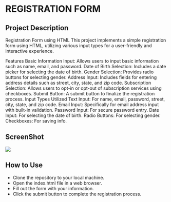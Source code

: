 # REGISTRATION FORM

## Project Description
Registration Form using HTML
This project implements a simple registration form using HTML, utilizing various input types for a user-friendly and interactive experience.

Features
Basic Information Input: Allows users to input basic information such as name, email, and password.
Date of Birth Selection: Includes a date picker for selecting the date of birth.
Gender Selection: Provides radio buttons for selecting gender.
Address Input: Includes fields for entering address details such as street, city, state, and zip code.
Subscription Selection: Allows users to opt-in or opt-out of subscription services using checkboxes.
Submit Button: A submit button to finalize the registration process.
Input Types Utilized
Text Input: For name, email, password, street, city, state, and zip code.
Email Input: Specifically for email address input with built-in validation.
Password Input: For secure password entry.
Date Input: For selecting the date of birth.
Radio Buttons: For selecting gender.
Checkboxes: For saving info.

## ScreenShot
<img src="../main/preview.png">

## How to Use
* Clone the repository to your local machine.
* Open the index.html file in a web browser.
* Fill out the form with your information.
* Click the submit button to complete the registration process.
